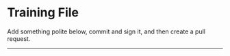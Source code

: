 # Training File

Add something polite below, commit and sign it, and then create a pull request.

----

